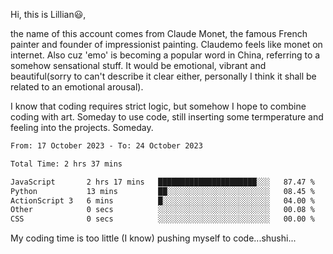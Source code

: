Hi, this is Lillian😃, 

the name of this account comes from Claude Monet, the famous French painter and founder of impressionist painting. Claudemo feels like monet on internet. Also cuz 'emo' is becoming a popular word in China, referring to a somehow sensational stuff. It would be emotional, vibrant and beautiful(sorry to can't describe it clear either, personally I think it shall be  related to an emotional arousal).

I know that coding requires strict logic, but somehow I hope to combine coding with art. Someday to use code, still inserting some termperature and feeling into the projects. Someday.


<!--START_SECTION:waka-->

```txt
From: 17 October 2023 - To: 24 October 2023

Total Time: 2 hrs 37 mins

JavaScript       2 hrs 17 mins   ██████████████████████░░░   87.47 %
Python           13 mins         ██░░░░░░░░░░░░░░░░░░░░░░░   08.45 %
ActionScript 3   6 mins          █░░░░░░░░░░░░░░░░░░░░░░░░   04.00 %
Other            0 secs          ░░░░░░░░░░░░░░░░░░░░░░░░░   00.08 %
CSS              0 secs          ░░░░░░░░░░░░░░░░░░░░░░░░░   00.00 %
```

<!--END_SECTION:waka-->

My coding time is too little (I know)
pushing myself to code...shushi...
